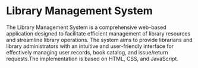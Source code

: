 # Library Management System

The Library Management System is a comprehensive web-based application designed to
facilitate efficient management of library resources and streamline library operations. The system aims to provide librarians and library administrators with an intuitive and user-friendly interface for effectively managing user records, book catalog, and issue/return requests.The implementation is based on HTML, CSS, and JavaScript.

